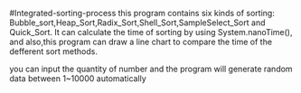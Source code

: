 #Integrated-sorting-process
this program contains six kinds of sorting:
Bubble_sort,Heap_Sort,Radix_Sort,Shell_Sort,SampleSelect_Sort and Quick_Sort.
It can calculate the time of sorting by using System.nanoTime(),
and also,this program can draw a line chart to compare the time of the defferent sort methods.

you can input the quantity of number and the program will generate random data between 1~10000 automatically